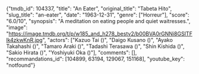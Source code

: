 {"tmdb_id": 104337, "title": "An Eater", "original_title": "Tabeta Hito", "slug_title": "an-eater", "date": "1963-12-31", "genre": ["Horreur"], "score": "6.0/10", "synopsis": "A meditation on eating people and quiet waitresses.", "image": "https://image.tmdb.org/t/p/w185_and_h278_bestv2/b00BVA0rGNNi8GSITFlk4zkwKnR.jpg", "actors": ["Kazuo Tai ()", "Daigo Kusano ()", "Ayako Takahashi ()", "Tamaro Araki ()", "Tadashi Terasawa ()", "Shin Kishida ()", "Sakio Hirata ()", "Yoshiyuki Oka ()"], "comments": [], "recommandations_id": [104899, 63194, 129067, 151168], "youtube_key": "notfound"}